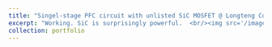 ```yaml
---
title: "Singel-stage PFC circuit with unlisted SiC MOSFET @ Longteng Co."
excerpt: "Working. SiC is surprisingly powerful.  <br/><img src='/images/totem_pole_pfc.jpg'>"
collection: portfolio
---
```


